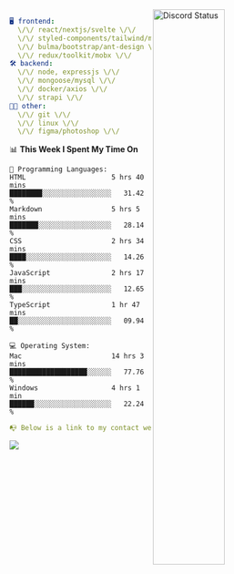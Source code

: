 
<a href="https://discord.com/users/279302975371870218" target="_blank">
    <img width="50%" align="right" alt="Discord Status" src="https://lanyard.cnrad.dev/api/279302975371870218?bg=161B22&borderRadius=5px%205px%200%200&hideTimestamp=true&idleMessage=Just%20chillin%27%20at%20the%20moment&animated=true">
</a>

```yaml
🖥️ frontend: 
  \/\/ react/nextjs/svelte \/\/
  \/\/ styled-components/tailwind/mui/
  \/\/ bulma/bootstrap/ant-design \/\/
  \/\/ redux/toolkit/mobx \/\/
🛠 backend: 
  \/\/ node, expressjs \/\/
  \/\/ mongoose/mysql \/\/
  \/\/ docker/axios \/\/
  \/\/ strapi \/\/
👨‍💻 other: 
  \/\/ git \/\/ 
  \/\/ linux \/\/
  \/\/ figma/photoshop \/\/
```
<!--START_SECTION:waka-->
📊 **This Week I Spent My Time On** 

```text
💬 Programming Languages: 
HTML                     5 hrs 40 mins       ████████░░░░░░░░░░░░░░░░░   31.42 % 
Markdown                 5 hrs 5 mins        ███████░░░░░░░░░░░░░░░░░░   28.14 % 
CSS                      2 hrs 34 mins       ████░░░░░░░░░░░░░░░░░░░░░   14.26 % 
JavaScript               2 hrs 17 mins       ███░░░░░░░░░░░░░░░░░░░░░░   12.65 % 
TypeScript               1 hr 47 mins        ██░░░░░░░░░░░░░░░░░░░░░░░   09.94 % 

💻 Operating System: 
Mac                      14 hrs 3 mins       ███████████████████░░░░░░   77.76 % 
Windows                  4 hrs 1 min         ██████░░░░░░░░░░░░░░░░░░░   22.24 % 
```


<!--END_SECTION:waka-->
```yaml
📭 Below is a link to my contact website 
```
<a href="https://mxns.xyz" target="_black"> <img src="https://img.shields.io/badge/website-161B22?style=for-the-badge&logo=About.me&logoColor=white"></img> <a/>

